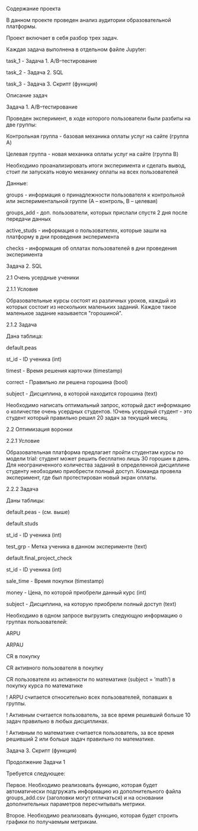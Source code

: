 Содержание проекта

В данном проекте проведен анализ аудитории образовательной платформы.

Проект включает в себя разбор трех задач.

Каждая задача выполнена в отдельном файле Jupyter:

task_1 - Задача 1. A/B–тестирование

task_2 - Задача 2. SQL

task_3 - Задача 3. Скрипт (функция)

Описание задач

Задача 1. A/B–тестирование

Проведен эксперимент, в ходе которого пользователи были разбиты на две группы:

Контрольная группа - базовая механика оплаты услуг на сайте (группа A)

Целевая группа - новая механика оплаты услуг на сайте (группа B)

Необходимо проанализировать итоги эксперимента и сделать вывод, стоит ли запускать новую механику оплаты на всех пользователей

Данные:

groups - информация о принадлежности пользователя к контрольной или экспериментальной группе (А – контроль, B – целевая)

groups_add - доп. пользователи, которых прислали спустя 2 дня после передачи данных

active_studs - информация о пользователях, которые зашли на платформу в дни проведения эксперимента

checks - информация об оплатах пользователей в дни проведения эксперимента

Задача 2. SQL

2.1 Очень усердные ученики

2.1.1 Условие

Образовательные курсы состоят из различных уроков, каждый из которых состоит из нескольких маленьких заданий.
Каждое такое маленькое задание называется "горошиной".

2.1.2 Задача

Дана таблица:

default.peas

st_id - ID ученика (int)

timest - Время решения карточки (timestamp)

correct - Правильно ли решена горошина (bool)

subject - Дисциплина, в которой находится горошина (text)

Необходимо написать оптимальный запрос, который даст информацию о количестве очень усердных студентов.
!Очень усердный студент - это студент который правильно решил 20 задач за текущий месяц.

2.2 Оптимизация воронки

2.2.1 Условие

Образовательная платформа предлагает пройти студентам курсы по модели trial: студент может решить бесплатно лишь 30 горошин в день. Для неограниченного количества заданий в определенной дисциплине студенту необходимо приобрести полный доступ. Команда провела эксперимент, где был протестирован новый экран оплаты.

2.2.2 Задача

Даны таблицы:

default.peas - (см. выше)

default.studs

st_id - ID ученика (int)

test_grp - Метка ученика в данном эксперименте (text)

default.final_project_check

st_id - ID ученика (int)

sale_time - Время покупки (timestamp)

money - Цена, по которой приобрели данный курс (int)

subject - Дисциплина, на которую приобрели полный доступ (text)

Необходимо в одном запросе выгрузить следующую информацию о группах пользователей:

ARPU

ARPAU

CR в покупку

СR активного пользователя в покупку

CR пользователя из активности по математике (subject = ’math’) в покупку курса по математике

! ARPU считается относительно всех пользователей, попавших в группы.

! Активным считается пользователь, за все время решивший больше 10 задач правильно в любых дисциплинах.

! Активным по математике считается пользователь, за все время решивший 2 или больше задач правильно по математике.


Задача 3. Скрипт (функция)

Продолжение Задачи 1

Требуется следующее:


Первое. Необходимо реализовать функцию, которая будет автоматически подгружать информацию из дополнительного файла groups_add.csv (заголовки могут отличаться) и на основании дополнительных параметров пересчитывать метрики.


Второе. Необходимо реализовать функцию, которая будет строить графики по получаемым метрикам.
